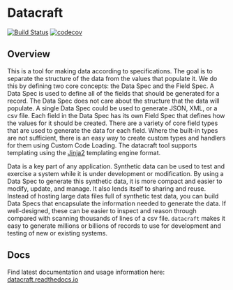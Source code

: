Datacraft
=========
[![Build Status](https://app.travis-ci.com/bbux-dev/datacraft.svg?branch=main)](https://app.travis-ci.com/bbux-dev/datacraft)
[![codecov](https://codecov.io/gh/bbux-dev/datacraft/branch/main/graph/badge.svg?token=QFA9QZTQ05)](https://codecov.io/gh/bbux-dev/datacraft)

Overview
--------

This is a tool for making data according to specifications. The goal is to separate the structure of the data from 
the values that populate it. We do this by defining two core concepts: the Data Spec and the Field Spec. A Data Spec is
used to define all of the fields that should be generated for a record. The Data Spec does not care about the 
structure that the data will populate. A single Data Spec could be used to generate JSON, XML, or a csv file. Each 
field in the Data Spec has its own Field Spec that defines how the values for it should be created. There are a 
variety of core field types that are used to generate the data for each field. Where the built-in types are not 
sufficient, there is an easy way to create custom types and handlers for them using Custom Code Loading. The datacraft 
tool supports templating using the [Jinja2](https://pypi.org/project/Jinja2/) templating engine format.

Data is a key part of any application. Synthetic data can be used to test and exercise a system while it is under 
development or modification. By using a Data Spec to generate this synthetic data, it is more compact and easier to 
modify, update, and manage. It also lends itself to sharing and reuse. Instead of hosting large data files full of 
synthetic  test data, you can build Data Specs that encapsulate the information needed to generate the data. If 
well-designed, these can be easier to inspect and reason through compared with scanning thousands of lines of a csv 
file. `datacraft` makes it easy to generate millions or billions of records to use for development and testing of 
new or existing systems.

Docs
----

Find latest documentation and usage information here:
[datacraft.readthedocs.io](https://datacraft.readthedocs.io/en/latest/index.html)